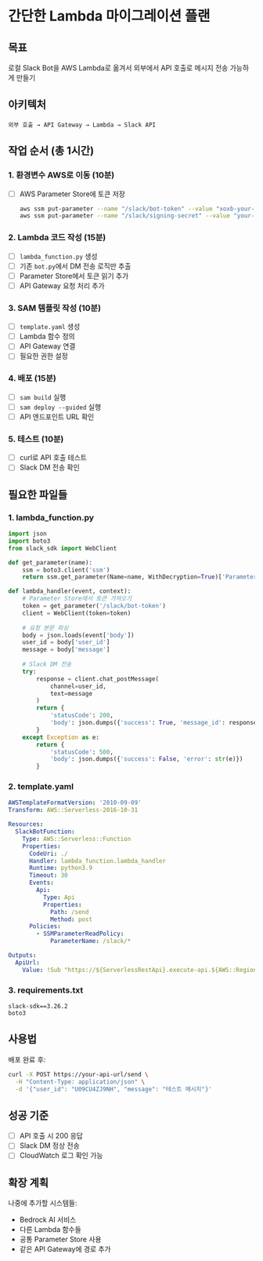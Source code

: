 # 간단한 Lambda 마이그레이션 플랜

## 목표
로컬 Slack Bot을 AWS Lambda로 옮겨서 외부에서 API 호출로 메시지 전송 가능하게 만들기

## 아키텍처
```
외부 호출 → API Gateway → Lambda → Slack API
```

## 작업 순서 (총 1시간)

### 1. 환경변수 AWS로 이동 (10분)
- [ ] AWS Parameter Store에 토큰 저장
  ```bash
  aws ssm put-parameter --name "/slack/bot-token" --value "xoxb-your-token" --type "SecureString"
  aws ssm put-parameter --name "/slack/signing-secret" --value "your-secret" --type "SecureString"
  ```

### 2. Lambda 코드 작성 (15분)
- [ ] `lambda_function.py` 생성
- [ ] 기존 `bot.py`에서 DM 전송 로직만 추출
- [ ] Parameter Store에서 토큰 읽기 추가
- [ ] API Gateway 요청 처리 추가

### 3. SAM 템플릿 작성 (10분)
- [ ] `template.yaml` 생성
- [ ] Lambda 함수 정의
- [ ] API Gateway 연결
- [ ] 필요한 권한 설정

### 4. 배포 (15분)
- [ ] `sam build` 실행
- [ ] `sam deploy --guided` 실행
- [ ] API 엔드포인트 URL 확인

### 5. 테스트 (10분)
- [ ] curl로 API 호출 테스트
- [ ] Slack DM 전송 확인

## 필요한 파일들

### 1. lambda_function.py
```python
import json
import boto3
from slack_sdk import WebClient

def get_parameter(name):
    ssm = boto3.client('ssm')
    return ssm.get_parameter(Name=name, WithDecryption=True)['Parameter']['Value']

def lambda_handler(event, context):
    # Parameter Store에서 토큰 가져오기
    token = get_parameter('/slack/bot-token')
    client = WebClient(token=token)
    
    # 요청 본문 파싱
    body = json.loads(event['body'])
    user_id = body['user_id']
    message = body['message']
    
    # Slack DM 전송
    try:
        response = client.chat_postMessage(
            channel=user_id,
            text=message
        )
        return {
            'statusCode': 200,
            'body': json.dumps({'success': True, 'message_id': response['ts']})
        }
    except Exception as e:
        return {
            'statusCode': 500,
            'body': json.dumps({'success': False, 'error': str(e)})
        }
```

### 2. template.yaml
```yaml
AWSTemplateFormatVersion: '2010-09-09'
Transform: AWS::Serverless-2016-10-31

Resources:
  SlackBotFunction:
    Type: AWS::Serverless::Function
    Properties:
      CodeUri: ./
      Handler: lambda_function.lambda_handler
      Runtime: python3.9
      Timeout: 30
      Events:
        Api:
          Type: Api
          Properties:
            Path: /send
            Method: post
      Policies:
        - SSMParameterReadPolicy:
            ParameterName: /slack/*

Outputs:
  ApiUrl:
    Value: !Sub "https://${ServerlessRestApi}.execute-api.${AWS::Region}.amazonaws.com/Prod/send"
```

### 3. requirements.txt
```
slack-sdk==3.26.2
boto3
```

## 사용법
배포 완료 후:
```bash
curl -X POST https://your-api-url/send \
  -H "Content-Type: application/json" \
  -d '{"user_id": "U09CU4ZJ9NH", "message": "테스트 메시지"}'
```

## 성공 기준
- [ ] API 호출 시 200 응답
- [ ] Slack DM 정상 전송
- [ ] CloudWatch 로그 확인 가능

## 확장 계획
나중에 추가할 시스템들:
- Bedrock AI 서비스
- 다른 Lambda 함수들
- 공통 Parameter Store 사용
- 같은 API Gateway에 경로 추가